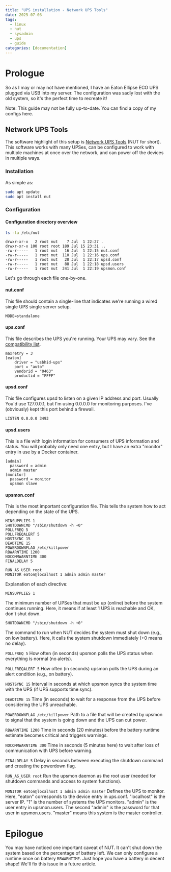 ```yaml
---
title: "UPS installation - Network UPS Tools"
date: 2025-07-03
tags:
  - linux
  - nut
  - sysadmin
  - ups
  - guide
categories: [documentation]
---
```


# Prologue

So as I may or may not have mentioned, I have an Eaton Ellipse ECO UPS plugged via USB into my server. The configuration was sadly lost with the old system, so it's the perfect time to recreate it!

Note: This guide may not be fully up-to-date. You can find a copy of my configs here.

## Network UPS Tools

The software highlight of this setup is [Network UPS Tools](https://networkupstools.org/) (NUT for short). This software works with many UPSes, can be configured to work with multiple machines at once over the network, and can power off the devices in multiple ways.

### Installation

As simple as:

```bash
sudo apt update
sudo apt install nut
```

### Configuration

#### Configuration directory overview

```bash
ls -la /etc/nut
```

```text
drwxr-xr-x   2 root nut    7 Jul  1 22:27 .
drwxr-xr-x 100 root root 189 Jul 15 23:31 ..
-rw-r-----   1 root nut   16 Jul  1 22:15 nut.conf
-rw-r-----   1 root nut  110 Jul  1 22:16 ups.conf
-rw-r-----   1 root nut   20 Jul  1 22:17 upsd.conf
-rw-r-----   1 root nut   88 Jul  1 22:18 upsd.users
-rw-r-----   1 root nut  241 Jul  1 22:19 upsmon.conf
```

Let's go through each file one-by-one.

#### nut.conf

This file should contain a single-line that indicates we're running a wired single UPS single server setup.

```text
MODE=standalone
```

#### ups.conf

This file describes the UPS you're running. Your UPS may vary. See the [compatibility list](https://networkupstools.org/stable-hcl.html).

```text
maxretry = 3
[eaton]
    driver = "usbhid-ups"
    port = "auto"
    vendorid = "0463"
    productid = "FFFF"
```

#### upsd.conf

This file configures upsd to listen on a given IP address and port. Usually You'd use 127.0.0.1, but I'm using 0.0.0.0 for monitoring purposes. I've (obviously) kept this port behind a firewall.

```text
LISTEN 0.0.0.0 3493
```

#### upsd.users

This is a file with login information for consumers of UPS information and status. You will probably only need one entry, but I have an extra "monitor" entry in use by a Docker container.

```text
[admin]
  password = admin
  admin master
[monitor]
  password = monitor
  upsmon slave
```

#### upsmon.conf

This is the most important configuration file. This tells the system how to act depending on the state of the UPS.

```text
MINSUPPLIES 1
SHUTDOWNCMD "/sbin/shutdown -h +0"
POLLFREQ 5
POLLFREQALERT 5
HOSTSYNC 15
DEADTIME 15
POWERDOWNFLAG /etc/killpower
RBWARNTIME 1200
NOCOMMWARNTIME 300
FINALDELAY 5

RUN_AS_USER root
MONITOR eaton@localhost 1 admin admin master
```

Explanation of each directive:

`MINSUPPLIES 1`

The minimum number of UPSes that must be up (online) before the system continues running.
Here, it means if at least 1 UPS is reachable and OK, don't shut down.

`SHUTDOWNCMD "/sbin/shutdown -h +0"`

The command to run when NUT decides the system must shut down (e.g., on low battery).
Here, it calls the system shutdown immediately (+0 means no delay).

`POLLFREQ 5`
How often (in seconds) upsmon polls the UPS status when everything is normal (no alerts).

`POLLFREQALERT 5`
How often (in seconds) upsmon polls the UPS during an alert condition (e.g., on battery).

`HOSTSYNC 15`
Interval in seconds at which upsmon syncs the system time with the UPS (if UPS supports time sync).

`DEADTIME 15`
Time (in seconds) to wait for a response from the UPS before considering the UPS unreachable.

`POWERDOWNFLAG /etc/killpower`
Path to a file that will be created by upsmon to signal that the system is going down and the UPS can cut power.

`RBWARNTIME 1200`
Time in seconds (20 minutes) before the battery runtime estimate becomes critical and triggers warnings.

`NOCOMMWARNTIME 300`
Time in seconds (5 minutes here) to wait after loss of communication with UPS before warning.

`FINALDELAY 5`
Delay in seconds between executing the shutdown command and creating the powerdown flag.

`RUN_AS_USER root`
Run the upsmon daemon as the root user (needed for shutdown commands and access to system functions).

`MONITOR eaton@localhost 1 admin admin master`
Defines the UPS to monitor. Here, "eaton" corresponds to the device entry in ups.conf. "localhost" is the server IP. "1" is the number of systems the UPS monitors. "admin" is the user entry in upsmon.users. The second "admin" is the password for that user in upsmon.users. "master" means this system is the master controller.

# Epilogue

You may have noticed one important caveat of NUT. It can't shut down the system based on the percentage of battery left. We can only configure a runtime once on battery `RBWARNTIME`. Just hope you have a battery in decent shape! We'll fix this issue in a future article.
